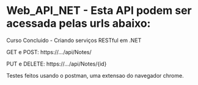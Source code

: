 # Web_API_NET - Esta API podem ser acessada pelas urls abaixo:
Curso Concluido - Criando serviços RESTful em .NET

  GET e POST: https://*...*/api/Notes/
  
  PUT e DELETE: https://*...*/api/Notes/{id}

Testes feitos usando o postman, uma extensao do navegador chrome.
